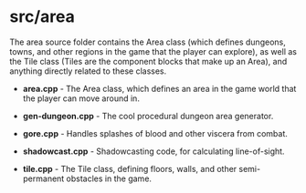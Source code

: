 # src/area

The area source folder contains the Area class (which defines dungeons, towns, and other regions in the game that the player can explore), as well as the Tile
class (Tiles are the component blocks that make up an Area), and anything directly related to these classes.

* **area.cpp** - The Area class, which defines an area in the game world that the player can move around in.

* **gen-dungeon.cpp** - The cool procedural dungeon area generator.

* **gore.cpp** - Handles splashes of blood and other viscera from combat.

* **shadowcast.cpp** - Shadowcasting code, for calculating line-of-sight.

* **tile.cpp** - The Tile class, defining floors, walls, and other semi-permanent obstacles in the game.

